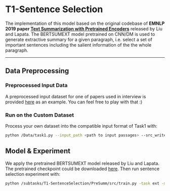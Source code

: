 # T1-Sentence Selection

The implementation of this model based on the original codebase of **EMNLP 2019 paper [Text Summarization with Pretrained Encoders](https://arxiv.org/abs/1908.08345)** released by Liu and Lapata. The BERTSUMEXT model pretrained on CNN/DM is used to generate extractive summary for a given paragraph, i.e. select a set of important sentences including the salient information of the the whole paragraph.

---

## Data Preprocessing

### Preprocessed Input Data

A preprocessed input dataset for one of papers used in interview is provided [here](https://github.com/Olivia-fsm/P2MCQ/blob/master/subtasks/T1-SentenceSelection/sample_input_task1.txt) as an example. You can feel free to play with that :)

### Run on the Custom Dataset

Process your own dataset into the compatible input format of Task1 with:

```bash
python /Data/task1.py --input_path <path to input passages> --src_write_into <path to save processed input> --tgt_path <path to target summary (not required)> --tgt_write_into   <path to save processed target>
```

## Model & Experiment

We apply the pretrained BERTSUMEXT model released by Liu and Lapata. The pretrained checkpoint could be downloaded [here](https://drive.google.com/open?id=1kKWoV0QCbeIuFt85beQgJ4v0lujaXobJ). Then run sentence selection experiment with:

```bash
python /subtasks/T1-SentenceSelection/PreSumm/src/train.py -task ext -mode test_text -text_src <input file for task1> -test_batch_size 8 -log_file <log file path> -test_from <pretrained model ckpt> -sep_optim true -use_interval true -visible_gpus 0 -max_pos 512 -max_length 500 -alpha 0.95 -min_length 20 -result_path <output path>
```



